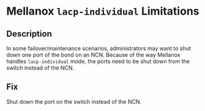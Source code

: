 # Mellanox `lacp-individual` Limitations

## Description

In some failover/maintenance scenarios, administrators may want to shut down one port of the bond on an NCN.
Because of the way Mellanox handles `lacp-individual` mode, the ports need to be shut down from the switch instead of the NCN.

## Fix

Shut down the port on the switch instead of the NCN.
